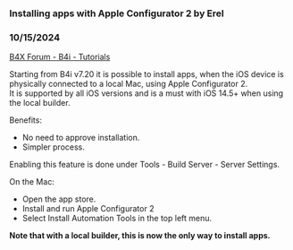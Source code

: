 ### Installing apps with Apple Configurator 2 by Erel
### 10/15/2024
[B4X Forum - B4i - Tutorials](https://www.b4x.com/android/forum/threads/128397/)

Starting from B4i v7.20 it is possible to install apps, when the iOS device is physically connected to a local Mac, using Apple Configurator 2.  
It is supported by all iOS versions and is a must with iOS 14.5+ when using the local builder.  
  
Benefits:  
  
- No need to approve installation.  
- Simpler process.  
  
Enabling this feature is done under Tools - Build Server - Server Settings.  
  
On the Mac:  
  
- Open the app store.  
- Install and run Apple Configurator 2  
- Select Install Automation Tools in the top left menu.  
  
**Note that with a local builder, this is now the only way to install apps.**